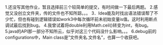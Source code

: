 1.还没写其他作业，暂且选择前三个较简单的提交，有时间做一下最后两题。
2.感觉又没创立文件夹，传的文件也不知所踪。。。
3．Idea能及时找出语法错误帮了不少忙，但也有碰到逻辑错误如work3中每次循环前未初始变量is值。这时利用断点调试最后找到bug。
4.我曾试着将double利用Math.ceil()转变为int，有bug。
5.java的API那一部分不知所云，似乎对这三个代码没什么影响。。。
6.debug前的configurations中，Main class是”文件夹名.文件名”，也算一个收获吧。
